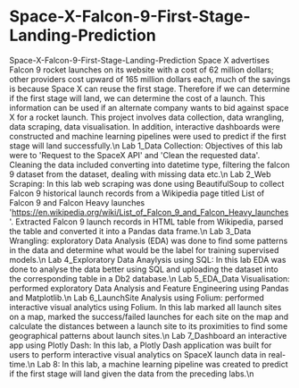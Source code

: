 # Space-X-Falcon-9-First-Stage-Landing-Prediction
Space-X-Falcon-9-First-Stage-Landing-Prediction
Space X advertises Falcon 9 rocket launches on its website with a cost of 62 million dollars; other providers cost upward of 165 million dollars each, much of the savings is because Space X can reuse the first stage. Therefore if we can determine if the first stage will land, we can determine the cost of a launch. This information can be used if an alternate company wants to bid against space X for a rocket launch.
This project involves data collection, data wrangling, data scraping, data visualisation. In addition, interactive dashboards were constructed and machine learning pipelines were used to predict if the first stage will land successfully.\n
Lab 1_Data Collection: Objectives of this lab were to 'Request to the SpaceX API' and 'Clean the requested data'. Cleaning the data included converting into datetime type, filtering the falcon 9 dataset from the dataset, dealing with missing data etc.\n
Lab 2_Web Scraping:  In this lab web scraping was done using BeautifulSoup to collect Falcon 9 historical launch records from a Wikipedia page titled List of Falcon 9 and Falcon Heavy launches 'https://en.wikipedia.org/wiki/List_of_Falcon_9_and_Falcon_Heavy_launches'. Extracted Falcon 9 launch records in HTML table from Wikipedia, parsed the table and converted it into a Pandas data frame.\n
Lab 3_Data Wrangling: exploratory Data Analysis (EDA) was done to find some patterns in the data and determine what would be the label for training supervised models.\n
Lab 4_Exploratory Data Anaylysis using SQL: In this lab EDA was done to analyse the data better using SQL and uploading the dataset into the corresponding table in a Db2 database.\n
Lab 5_EDA_Data Visualisation: performed exploratory Data Analysis and Feature Engineering using Pandas and Matplotlib.\n
Lab 6_LaunchSite Analysis using Folium: performed interactive visual analytics using Folium. In this lab marked all launch sites on a map, marked the success/failed launches for each site on the map and calculate the distances between a launch site to its proximities to find some geographical patterns about launch sites.\n
Lab 7_Dashboard an interactive app using Plotly Dash: In this lab, a Plotly Dash application was built for users to perform interactive visual analytics on SpaceX launch data in real-time.\n
Lab 8: In this lab, a machine learning pipeline was created to predict if the first stage will land given the data from the preceding labs.\n
